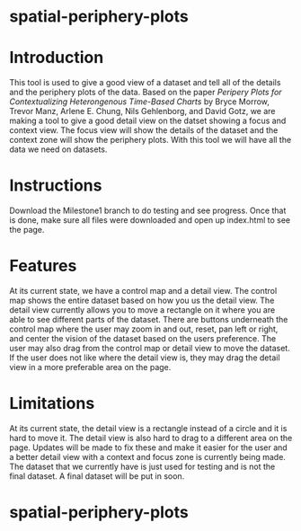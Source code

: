 # spatial-periphery-plots
# Introduction
This tool is used to give a good view of a dataset and tell all of the details and the periphery plots of the data. Based on the paper _Peripery Plots for Contextualizing Heterongenous Time-Based Charts_ by Bryce Morrow, Trevor Manz, Arlene E. Chung, Nils Gehlenborg, and David Gotz, we are making a tool to give a good detail view on the datset showing a focus and context view. The focus view will show the details of the dataset and the context zone will show the periphery plots. With this tool we will have all the data we need on datasets.
# Instructions
Download the Milestone1 branch to do testing and see progress. Once that is done, make sure all files were downloaded and open up index.html to see the page.
# Features
At its current state, we have a control map and a detail view. The control map shows the entire dataset based on how you us the detail view. The detail view currently allows you to move a rectangle on it where you are able to see different parts of the dataset. There are buttons underneath the control map where the user may zoom in and out, reset, pan left or right, and center the vision of the dataset based on the users preference. The user may also drag from the control map or detail view to move the dataset. If the user does not like where the detail view is, they may drag the detail view in a more preferable area on the page.
# Limitations
At its current state, the detail view is a rectangle instead of a circle and it is hard to move it. The detail view is also hard to drag to a different area on the page. Updates will be made to fix these and make it easier for the user and a better detail view with a context and focus zone is currently being made. The dataset that we currently have is just used for testing and is not the final dataset. A final dataset will be put in soon.
# spatial-periphery-plots
